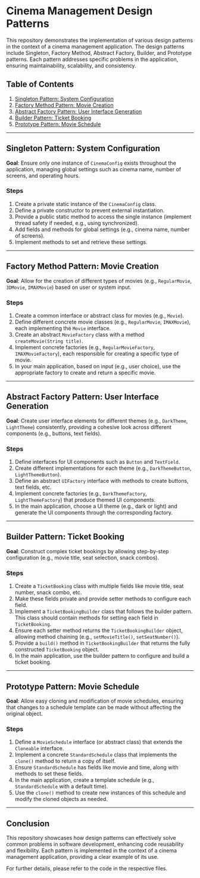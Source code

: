 # Cinema Management Design Patterns

This repository demonstrates the implementation of various design patterns in the context of a cinema management application. The design patterns include Singleton, Factory Method, Abstract Factory, Builder, and Prototype patterns. Each pattern addresses specific problems in the application, ensuring maintainability, scalability, and consistency.

## Table of Contents
1. [Singleton Pattern: System Configuration](#singleton-pattern-system-configuration)
2. [Factory Method Pattern: Movie Creation](#factory-method-pattern-movie-creation)
3. [Abstract Factory Pattern: User Interface Generation](#abstract-factory-pattern-user-interface-generation)
4. [Builder Pattern: Ticket Booking](#builder-pattern-ticket-booking)
5. [Prototype Pattern: Movie Schedule](#prototype-pattern-movie-schedule)

---

## Singleton Pattern: System Configuration

**Goal**: Ensure only one instance of `CinemaConfig` exists throughout the application, managing global settings such as cinema name, number of screens, and operating hours.

### Steps
1. Create a private static instance of the `CinemaConfig` class.
2. Define a private constructor to prevent external instantiation.
3. Provide a public static method to access the single instance (implement thread safety if needed, e.g., using synchronized).
4. Add fields and methods for global settings (e.g., cinema name, number of screens).
5. Implement methods to set and retrieve these settings.

---

## Factory Method Pattern: Movie Creation

**Goal**: Allow for the creation of different types of movies (e.g., `RegularMovie`, `3DMovie`, `IMAXMovie`) based on user or system input.

### Steps
1. Create a common interface or abstract class for movies (e.g., `Movie`).
2. Define different concrete movie classes (e.g., `RegularMovie`, `IMAXMovie`), each implementing the `Movie` interface.
3. Create an abstract `MovieFactory` class with a method `createMovie(String title)`.
4. Implement concrete factories (e.g., `RegularMovieFactory`, `IMAXMovieFactory`), each responsible for creating a specific type of movie.
5. In your main application, based on input (e.g., user choice), use the appropriate factory to create and return a specific movie.

---

## Abstract Factory Pattern: User Interface Generation

**Goal**: Create user interface elements for different themes (e.g., `DarkTheme`, `LightTheme`) consistently, providing a cohesive look across different components (e.g., buttons, text fields).

### Steps
1. Define interfaces for UI components such as `Button` and `TextField`.
2. Create different implementations for each theme (e.g., `DarkThemeButton`, `LightThemeButton`).
3. Define an abstract `UIFactory` interface with methods to create buttons, text fields, etc.
4. Implement concrete factories (e.g., `DarkThemeFactory`, `LightThemeFactory`) that produce themed UI components.
5. In the main application, choose a UI theme (e.g., dark or light) and generate the UI components through the corresponding factory.

---

## Builder Pattern: Ticket Booking

**Goal**: Construct complex ticket bookings by allowing step-by-step configuration (e.g., movie title, seat selection, snack combos).

### Steps
1. Create a `TicketBooking` class with multiple fields like movie title, seat number, snack combo, etc.
2. Make these fields private and provide setter methods to configure each field.
3. Implement a `TicketBookingBuilder` class that follows the builder pattern. This class should contain methods for setting each field in `TicketBooking`.
4. Ensure each setter method returns the `TicketBookingBuilder` object, allowing method chaining (e.g., `setMovieTitle()`, `setSeatNumber()`).
5. Provide a `build()` method in `TicketBookingBuilder` that returns the fully constructed `TicketBooking` object.
6. In the main application, use the builder pattern to configure and build a ticket booking.

---

## Prototype Pattern: Movie Schedule

**Goal**: Allow easy cloning and modification of movie schedules, ensuring that changes to a schedule template can be made without affecting the original object.

### Steps
1. Define a `MovieSchedule` interface (or abstract class) that extends the `Cloneable` interface.
2. Implement a concrete `StandardSchedule` class that implements the `clone()` method to return a copy of itself.
3. Ensure `StandardSchedule` has fields like movie and time, along with methods to set these fields.
4. In the main application, create a template schedule (e.g., `StandardSchedule` with a default time).
5. Use the `clone()` method to create new instances of this schedule and modify the cloned objects as needed.

---

## Conclusion

This repository showcases how design patterns can effectively solve common problems in software development, enhancing code reusability and flexibility. Each pattern is implemented in the context of a cinema management application, providing a clear example of its use.

For further details, please refer to the code in the respective files.
